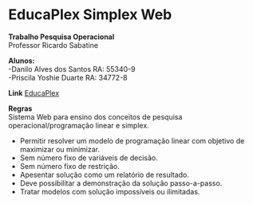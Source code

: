 # EducaPlex Simplex Web
**Trabalho Pesquisa Operacional<br>**
Professor Ricardo Sabatine

**Alunos:** <br>-Danilo Alves dos Santos RA: 55340-9
        <br>-Priscila Yoshie Duarte  RA: 34772-8

**Link**
[EducaPlex](http://educaplex.000webhostapp.com)

**Regras**<br>
Sistema Web para ensino dos conceitos de pesquisa operacional/programação linear e simplex.<br>
* Permitir resolver um modelo de programação linear com objetivo de maximizar ou minimizar.
* Sem número fixo de variáveis de decisão.
* Sem número fixo de restrição.
* Apesentar solução como um relatório de resultado.
* Deve possibilitar a demonstração da solução passo-a-passo.
* Tratar modelos com solução impossíveis ou ilimitadas.


